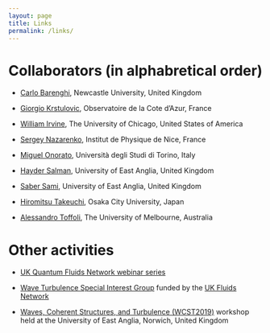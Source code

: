 ```yaml
---
layout: page
title: Links
permalink: /links/
---
```


# Collaborators (in alphabretical order) 
- [Carlo Barenghi](http://www.mas.ncl.ac.uk/~ncfb/), Newcastle University, United Kingdom

- [Giorgio Krstulovic](https://gkrstulovic.gitlab.io), Observatoire de la Cote d’Azur, France

- [William Irvine](http://jfi.uchicago.edu/~william/), The University of Chicago, United States of America

- [Sergey Nazarenko](http://inphyni.cnrs.fr/webpages/sergey-nazarenko), Institut de Physique de Nice, France

- [Miguel Onorato](http://personalpages.to.infn.it/~onorato/), Università degli Studi di Torino, Italy

- [Hayder Salman](https://people.uea.ac.uk/h_salman), University of East Anglia, United Kingdom

- [Saber Sami](https://people.uea.ac.uk/s_sami), University of East Anglia, United Kingdom

- [Hiromitsu Takeuchi](http://hiromitsu-takeuchi.appspot.com/), Osaka City University, Japan

- [Alessandro Toffoli](https://findanexpert.unimelb.edu.au/display/person771507), The University of Melbourne, Australia

# Other activities
- [UK Quantum Fluids Network webinar series](https://uk-quantum-fluids-network.github.io/webinars/)

- [Wave Turbulence Special Interest Group](https://www.jasonlaurie.com/sigwt.html) funded by the [UK Fluids Network](https://fluids.ac.uk)

- [Waves, Coherent Structures, and Turbulence (WCST2019)](https://davideproment.github.io/WCST2019/) workshop held at the University of East Anglia, Norwich, United Kingdom


